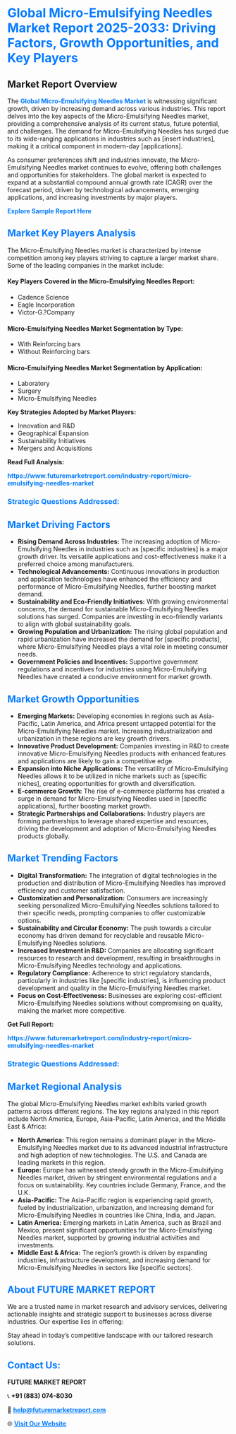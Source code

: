 <h1 style="color: #007BFF;">Global Micro-Emulsifying Needles Market Report 2025-2033: Driving Factors, Growth Opportunities, and Key Players</h1>

<section id="overview">
<h2>Market Report Overview</h2>
<p>The <a href="https://www.futuremarketreport.com/industry-report/micro-emulsifying-needles-market" style="color: #007BFF; text-decoration: none;"><strong>Global Micro-Emulsifying Needles Market</strong></a> is witnessing significant growth, driven by increasing demand across various industries. This report delves into the key aspects of the Micro-Emulsifying Needles market, providing a comprehensive analysis of its current status, future potential, and challenges. The demand for Micro-Emulsifying Needles has surged due to its wide-ranging applications in industries such as [insert industries], making it a critical component in modern-day [applications].</p>
<p>As consumer preferences shift and industries innovate, the Micro-Emulsifying Needles market continues to evolve, offering both challenges and opportunities for stakeholders. The global market is expected to expand at a substantial compound annual growth rate (CAGR) over the forecast period, driven by technological advancements, emerging applications, and increasing investments by major players.</p>
</section>

<section id="overview">
<p><a href="https://www.futuremarketreport.com/request-sample/reportId=122880" style="color: #007BFF; text-decoration: none;"><strong>Explore Sample Report Here</strong></a></p>
</section>

<section id="key-players">
<h2 style="color: #007BFF;">Market Key Players Analysis</h2>
<p>The Micro-Emulsifying Needles market is characterized by intense competition among key players striving to capture a larger market share. Some of the leading companies in the market include:</p>
<h4>Key Players Covered in the Micro-Emulsifying Needles Report:</h4>
<ul><li>Cadence Science</li><li>Eagle Incorporation</li><li>Victor-G.?Company</li></ul>
<h4>Micro-Emulsifying Needles Market Segmentation by Type:</h4>
<ul><li>With Reinforcing bars</li><li>Without Reinforcing bars</li></ul>

<h4>Micro-Emulsifying Needles Market Segmentation by Application:</h4>
<ul><li>Laboratory</li><li>Surgery</li><li>Micro-Emulsifying Needles</li></ul>
<p><strong>Key Strategies Adopted by Market Players:</strong></p>
<ul>
<li>Innovation and R&D</li>
<li>Geographical Expansion</li>
<li>Sustainability Initiatives</li>
<li>Mergers and Acquisitions</li>
</ul>
</section>

<section>
<p><strong>Read Full Analysis: </strong></p><a href="https://www.futuremarketreport.com/industry-report/micro-emulsifying-needles-market" style="color: #007BFF; text-decoration: none;"><strong>https://www.futuremarketreport.com/industry-report/micro-emulsifying-needles-market</strong></a>
<h3 style="color: #007BFF;">Strategic Questions Addressed:</h3>
</section>

<section id="driving-factors">
<h2 style="color: #007BFF;">Market Driving Factors</h2>
<ul>
<li><strong>Rising Demand Across Industries:</strong> The increasing adoption of Micro-Emulsifying Needles in industries such as [specific industries] is a major growth driver. Its versatile applications and cost-effectiveness make it a preferred choice among manufacturers.</li>
<li><strong>Technological Advancements:</strong> Continuous innovations in production and application technologies have enhanced the efficiency and performance of Micro-Emulsifying Needles, further boosting market demand.</li>
<li><strong>Sustainability and Eco-Friendly Initiatives:</strong> With growing environmental concerns, the demand for sustainable Micro-Emulsifying Needles solutions has surged. Companies are investing in eco-friendly variants to align with global sustainability goals.</li>
<li><strong>Growing Population and Urbanization:</strong> The rising global population and rapid urbanization have increased the demand for [specific products], where Micro-Emulsifying Needles plays a vital role in meeting consumer needs.</li>
<li><strong>Government Policies and Incentives:</strong> Supportive government regulations and incentives for industries using Micro-Emulsifying Needles have created a conducive environment for market growth.</li>
</ul>
</section>

<section id="growth-opportunities">
<h2 style="color: #007BFF;">Market Growth Opportunities</h2>
<ul>
<li><strong>Emerging Markets:</strong> Developing economies in regions such as Asia-Pacific, Latin America, and Africa present untapped potential for the Micro-Emulsifying Needles market. Increasing industrialization and urbanization in these regions are key growth drivers.</li>
<li><strong>Innovative Product Development:</strong> Companies investing in R&D to create innovative Micro-Emulsifying Needles products with enhanced features and applications are likely to gain a competitive edge.</li>
<li><strong>Expansion into Niche Applications:</strong> The versatility of Micro-Emulsifying Needles allows it to be utilized in niche markets such as [specific niches], creating opportunities for growth and diversification.</li>
<li><strong>E-commerce Growth:</strong> The rise of e-commerce platforms has created a surge in demand for Micro-Emulsifying Needles used in [specific applications], further boosting market growth.</li>
<li><strong>Strategic Partnerships and Collaborations:</strong> Industry players are forming partnerships to leverage shared expertise and resources, driving the development and adoption of Micro-Emulsifying Needles products globally.</li>
</ul>
</section>

<section id="trending-factors">
<h2 style="color: #007BFF;">Market Trending Factors</h2>
<ul>
<li><strong>Digital Transformation:</strong> The integration of digital technologies in the production and distribution of Micro-Emulsifying Needles has improved efficiency and customer satisfaction.</li>
<li><strong>Customization and Personalization:</strong> Consumers are increasingly seeking personalized Micro-Emulsifying Needles solutions tailored to their specific needs, prompting companies to offer customizable options.</li>
<li><strong>Sustainability and Circular Economy:</strong> The push towards a circular economy has driven demand for recyclable and reusable Micro-Emulsifying Needles solutions.</li>
<li><strong>Increased Investment in R&D:</strong> Companies are allocating significant resources to research and development, resulting in breakthroughs in Micro-Emulsifying Needles technology and applications.</li>
<li><strong>Regulatory Compliance:</strong> Adherence to strict regulatory standards, particularly in industries like [specific industries], is influencing product development and quality in the Micro-Emulsifying Needles market.</li>
<li><strong>Focus on Cost-Effectiveness:</strong> Businesses are exploring cost-efficient Micro-Emulsifying Needles solutions without compromising on quality, making the market more competitive.</li>
</ul>
</section>

<section>
<p><strong>Get Full Report: </strong></p><a href="https://www.futuremarketreport.com/industry-report/micro-emulsifying-needles-market" style="color: #007BFF; text-decoration: none;"><strong>https://www.futuremarketreport.com/industry-report/micro-emulsifying-needles-market</strong></a>
<h3 style="color: #007BFF;">Strategic Questions Addressed:</h3>
</section>


<section id="regional-analysis">
<h2 style="color: #007BFF;">Market Regional Analysis</h2>
<p>The global Micro-Emulsifying Needles market exhibits varied growth patterns across different regions. The key regions analyzed in this report include North America, Europe, Asia-Pacific, Latin America, and the Middle East & Africa:</p>
<ul>
<li><strong>North America:</strong> This region remains a dominant player in the Micro-Emulsifying Needles market due to its advanced industrial infrastructure and high adoption of new technologies. The U.S. and Canada are leading markets in this region.</li>
<li><strong>Europe:</strong> Europe has witnessed steady growth in the Micro-Emulsifying Needles market, driven by stringent environmental regulations and a focus on sustainability. Key countries include Germany, France, and the U.K.</li>
<li><strong>Asia-Pacific:</strong> The Asia-Pacific region is experiencing rapid growth, fueled by industrialization, urbanization, and increasing demand for Micro-Emulsifying Needles in countries like China, India, and Japan.</li>
<li><strong>Latin America:</strong> Emerging markets in Latin America, such as Brazil and Mexico, present significant opportunities for the Micro-Emulsifying Needles market, supported by growing industrial activities and investments.</li>
<li><strong>Middle East & Africa:</strong> The region’s growth is driven by expanding industries, infrastructure development, and increasing demand for Micro-Emulsifying Needles in sectors like [specific sectors].</li>
</ul>
</section>

<footer>
<h2 style="color: #007BFF;">About FUTURE MARKET REPORT</h2>
<p>We are a trusted name in market research and advisory services, delivering actionable insights and strategic support to businesses across diverse industries. Our expertise lies in offering:</p>

<p>Stay ahead in today’s competitive landscape with our tailored research solutions.</p>

<h2 style="color: #007BFF;">Contact Us:</h2>
<p><strong>FUTURE MARKET REPORT</strong></p>
<p>📞 <strong>+91 (883) 074-8030</strong></p>
<p>📧 <strong><a href="mailto:help@futuremarketreport.com" style="color: #007BFF;">help@futuremarketreport.com</a></strong></p>
<p>🌐 <strong><a href="https://www.futuremarketreport.com/" style="color: #007BFF;">Visit Our Website</a></strong></p>
</footer>